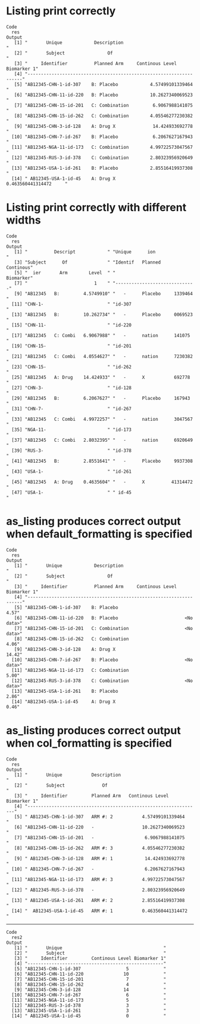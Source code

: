 # Listing print correctly

    Code
      res
    Output
       [1] "       Unique            Description                                "
       [2] "       Subject                Of                                    "
       [3] "     Identifier          Planned Arm     Continous Level Biomarker 1"
       [4] "--------------------------------------------------------------------"
       [5] "AB12345-CHN-1-id-307    B: Placebo            4.57499101339464      "
       [6] "AB12345-CHN-11-id-220   B: Placebo            10.2627340069523      "
       [7] "AB12345-CHN-15-id-201   C: Combination         6.9067988141075      "
       [8] "AB12345-CHN-15-id-262   C: Combination        4.05546277230382      "
       [9] "AB12345-CHN-3-id-128    A: Drug X              14.424933692778      "
      [10] "AB12345-CHN-7-id-267    B: Placebo             6.2067627167943      "
      [11] "AB12345-NGA-11-id-173   C: Combination        4.99722573047567      "
      [12] "AB12345-RUS-3-id-378    C: Combination        2.80323956920649      "
      [13] "AB12345-USA-1-id-261    B: Placebo            2.85516419937308      "
      [14] " AB12345-USA-1-id-45    A: Drug X             0.463560441314472     "

# Listing print correctly with different widths

    Code
      res
    Output
       [1] "          Descript            " "Unique      ion               "
       [3] "Subject      Of               " "Identif   Planned    Continous"
       [5] "  ier       Arm        Level  " "                     Biomarker"
       [7] "                         1    " "------------------------------"
       [9] "AB12345   B:         4.5749910" "   -      Placebo     1339464 "
      [11] "CHN-1-                        " "id-307                        "
      [13] "AB12345   B:         10.262734" "   -      Placebo     0069523 "
      [15] "CHN-11-                       " "id-220                        "
      [17] "AB12345   C: Combi   6.9067988" "   -      nation      141075  "
      [19] "CHN-15-                       " "id-201                        "
      [21] "AB12345   C: Combi   4.0554627" "   -      nation      7230382 "
      [23] "CHN-15-                       " "id-262                        "
      [25] "AB12345   A: Drug    14.424933" "   -      X           692778  "
      [27] "CHN-3-                        " "id-128                        "
      [29] "AB12345   B:         6.2067627" "   -      Placebo     167943  "
      [31] "CHN-7-                        " "id-267                        "
      [33] "AB12345   C: Combi   4.9972257" "   -      nation      3047567 "
      [35] "NGA-11-                       " "id-173                        "
      [37] "AB12345   C: Combi   2.8032395" "   -      nation      6920649 "
      [39] "RUS-3-                        " "id-378                        "
      [41] "AB12345   B:         2.8551641" "   -      Placebo     9937308 "
      [43] "USA-1-                        " "id-261                        "
      [45] "AB12345   A: Drug    0.4635604" "   -      X          41314472 "
      [47] "USA-1-                        " " id-45                        "

# as_listing produces correct output when default_formatting is specified

    Code
      res
    Output
       [1] "       Unique            Description                                "
       [2] "       Subject                Of                                    "
       [3] "     Identifier          Planned Arm     Continous Level Biomarker 1"
       [4] "--------------------------------------------------------------------"
       [5] "AB12345-CHN-1-id-307    B: Placebo                              4.57"
       [6] "AB12345-CHN-11-id-220   B: Placebo                         <No data>"
       [7] "AB12345-CHN-15-id-201   C: Combination                     <No data>"
       [8] "AB12345-CHN-15-id-262   C: Combination                          4.06"
       [9] "AB12345-CHN-3-id-128    A: Drug X                              14.42"
      [10] "AB12345-CHN-7-id-267    B: Placebo                         <No data>"
      [11] "AB12345-NGA-11-id-173   C: Combination                          5.00"
      [12] "AB12345-RUS-3-id-378    C: Combination                     <No data>"
      [13] "AB12345-USA-1-id-261    B: Placebo                              2.86"
      [14] "AB12345-USA-1-id-45     A: Drug X                               0.46"

# as_listing produces correct output when col_formatting is specified

    Code
      res
    Output
       [1] "       Unique           Description                              "
       [2] "       Subject              Of                                   "
       [3] "     Identifier         Planned Arm   Continous Level Biomarker 1"
       [4] "-----------------------------------------------------------------"
       [5] " AB12345-CHN-1-id-307   ARM #: 2           4.57499101339464      "
       [6] "AB12345-CHN-11-id-220   -                  10.2627340069523      "
       [7] "AB12345-CHN-15-id-201   -                   6.9067988141075      "
       [8] "AB12345-CHN-15-id-262   ARM #: 3           4.05546277230382      "
       [9] " AB12345-CHN-3-id-128   ARM #: 1            14.424933692778      "
      [10] " AB12345-CHN-7-id-267   -                   6.2067627167943      "
      [11] "AB12345-NGA-11-id-173   ARM #: 3           4.99722573047567      "
      [12] " AB12345-RUS-3-id-378   -                  2.80323956920649      "
      [13] " AB12345-USA-1-id-261   ARM #: 2           2.85516419937308      "
      [14] "  AB12345-USA-1-id-45   ARM #: 1           0.463560441314472     "

---

    Code
      res2
    Output
       [1] "       Unique                                      "
       [2] "       Subject                                     "
       [3] "     Identifier         Continous Level Biomarker 1"
       [4] "---------------------------------------------------"
       [5] "AB12345-CHN-1-id-307                 5             "
       [6] "AB12345-CHN-11-id-220               10             "
       [7] "AB12345-CHN-15-id-201                7             "
       [8] "AB12345-CHN-15-id-262                4             "
       [9] "AB12345-CHN-3-id-128                14             "
      [10] "AB12345-CHN-7-id-267                 6             "
      [11] "AB12345-NGA-11-id-173                5             "
      [12] "AB12345-RUS-3-id-378                 3             "
      [13] "AB12345-USA-1-id-261                 3             "
      [14] " AB12345-USA-1-id-45                 0             "

